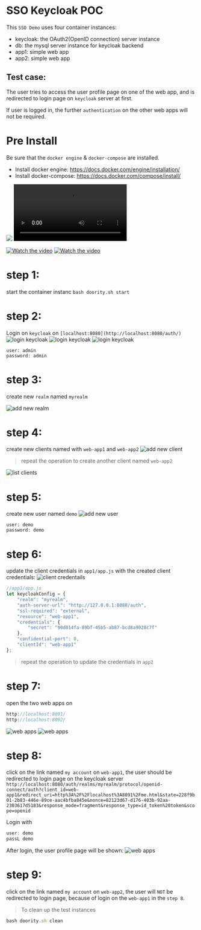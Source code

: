 SSO Keycloak POC
=====================
This `SSO Demo` uses four container instances:
- keycloak: the OAuth2(OpenID connection) server instance
- db: the mysql server instance for keycloak backend
- app1: simple web app
- app2: simple web app


## Test case:
The user tries to access the user profile page on one of the web app,
and is redirected to login page on `keycloak` server at first.

If user is logged in, the further `authentication` on the other web apps will
not be required.


# Pre Install
Be sure that the `docker engine` & `docker-compose` are installed.

- Install docker engine: https://docs.docker.com/engine/installation/
- Install docker-compose: https://docs.docker.com/compose/install/

![](img/sso-web-apps.gif)
![](img/sso-config.webm)

[![Watch the video](img/1.png)](https://youtu.be/G4IQlV65Sl0)
[![Watch the video](img/2.png)](https://youtu.be/M2pz9RoE9zA)


# step 1: 
start the container instanc
`bash doority.sh start`


# step 2: 
Login on `keycloak` on `[localhost:8080](http://localhost:8080/auth/)`
![login keycloak](img/01.png)
![login keycloak](img/02.png)
![login keycloak](img/03.png)

```angular2html
user: admin
password: admin
```


# step 3: 
create new `realm` named `myrealm`

![add new realm](img/add_realm.png)


# step 4: 
create new clients named with `web-app1` and `web-app2`
![add new client](img/add_client_web_app1.png)

> repeat the operation to create another client named `web-app2`

![list clients](img/create_clients.png)

# step 5:
create new user named `demo`
![add new user](img/add_user_demo.png)
```angular2html
user: demo
password: demo
```


# step 6:
update the client credentials in `app1/app.js` with the created client credentials:
![ client credentails](img/client_credentials.png)
```javascript
//app1/app.js
let keycloakConfig = {
    "realm": "myrealm",
    "auth-server-url": "http://127.0.0.1:8080/auth",
    "ssl-required": "external",
    "resource": "web-app1",
    "credentials": {
        "secret": "90d014fa-89bf-45b5-ab87-bcd8a9028c7f"
    },
    "confidential-port": 0,
    "clientId": "web-app1"
};
```

> repeat the operation to update the credentials in `app2`

# step 7:
open the two web apps on
```javascript
http://localhost:8091/
http://localhost:8092/
```
![ web apps](img/web_app1.png)
![ web apps](img/web_app2.png)

# step 8:
click on the link named `my account` on `web-app1`, the user should be redirected
to login page on the keycloak server `http://localhost:8080/auth/realms/myrealm/protocol/openid-connect/auth?client_id=web-app1&redirect_uri=http%3A%2F%2Flocalhost%3A8091%2Fme.html&state=228f9b01-2b83-446e-89ce-aac4bfba845e&nonce=82123d67-d176-403b-92aa-2303617d5183&response_mode=fragment&response_type=id_token%20token&scope=openid`

Login with
```javascript
user: demo
passL demo
```
After login, the user profile page will be shown:
![ web apps](img/user_profile.png)


# step 9:
click on the link named `my account` on `web-app2`, the user will `NOT` be redirected 
to login page, because of login on the `web-app1` in the `step 8`.



> To clean up the test instances
```javascript
bash doority.sh clean
```
